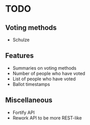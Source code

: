 # TODO

## Voting methods

* Schulze

## Features

* Summaries on voting methods
* Number of people who have voted
* List of people who have voted
* Ballot timestamps

## Miscellaneous

* Fortify API
* Rework API to be more REST-like
